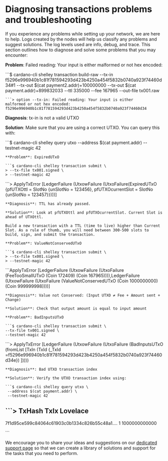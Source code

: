 # Diagnosing transactions problems and troubleshooting

If you experience any problems while setting up your network, we are here to help. Logs created by the nodes will help us classify any problems and suggest solutions. The log levels used are info, debug, and trace. This section outlines how to diagnose and solve some problems that you may encounter:

**Problem**: Failed reading: Your input is either malformed or not hex encoded:

\`\`\`$ cardano-cli shelley transaction build-raw  --tx-in f5296e996940b1c81f781594293d423b4250a454f5832b0740a923f74460d34\#1  --tx-out $\(cat payment2.addr\)+100000000  --tx-out $\(cat payment.addr\)+899832033  --ttl 335000 --fee 167965  --out-file tx001.raw

```text
```> option --tx-in: Failed reading: Your input is either 
malformed or not hex encoded: 
f5296e996940b1c81f781594293d423b4250a454f5832b0740a923f74460d34
```

**Diagnosis**: tx-in is not a valid UTXO

**Solution**: Make sure that you are using a correct UTXO. You can query this with:

\`\`\`$ cardano-cli shelley query utxo  --address $\(cat payment.addr\)  --testnet-magic 42

```text
**Problem**: ExpiredUTxO

```$ cardano-cli shelley transaction submit \
> --tx-file tx001.signed \
> --testnet-magic 42
```

\`\`\`&gt; ApplyTxError \[LedgerFailure \(UtxowFailure \(UtxoFailure\(ExpiredUTxO {pfUTXOttl = SlotNo {unSlotNo = 123456}, pfUTXOcurrentSlot = SlotNo {unSlotNo = 123457}}\)\)\)\]

```text
**Diagnosis**: TTL has already passed. 

**Solution**: Look at pfUTXOttl and pfUTXOcurrentSlot. Current Slot is ahead of UTXOttl. 

Build a new transaction with a TTL (time to live) higher than Current Slot. As a rule of thumb, you will need between 300-500 slots to build, sign, and submit the transaction.  

**Problem**: ValueNotConservedUTxO

```$ cardano-cli shelley transaction submit \
> --tx-file tx001.signed \
> --testnet-magic 42
```

\`\`\`ApplyTxError \[LedgerFailure \(UtxowFailure \(UtxoFailure \(FeeTooSmallUTxO \(Coin 172409\) \(Coin 167965\)\)\)\),LedgerFailure \(UtxowFailure \(UtxoFailure \(ValueNotConservedUTxO \(Coin 1000000000\)\(Coin 999999998\)\)\)\)\]

```text
**Diagnosis**: Value not Conserved: (Input UTXO ≠ Fee + Amount sent + Change)

**Solution**: Check that output amount is equal to input amount

**Problem**: BadInputsUTxO 

```$ cardano-cli shelley transaction submit \
--tx-file tx001.signed \
--testnet-magic 42
```

\`\`\`&gt; ApplyTxError \[LedgerFailure \(UtxowFailure \(UtxoFailure \(BadInputsUTxO \(fromList \[TxIn \(TxId {\_TxId =f5296e996940b1c81f781594293d423b4250a454f5832b0740a923f74460d34e}\) \]\)\)\)\)

```text
**Diagnosis**: Bad UTXO transaction index

**Solution**: Verify the UTXO transaction index using:

```$ cardano-cli shelley query utxo \
 --address $(cat payment.addr) \
 --testnet-magic 42
```

## \`\`\`&gt;  TxHash                                    TxIx      Lovelace

7f1d95ce599c84064c61903c0b1334c826b55c48a1.... 1 1000000000000

\`\`\`

We encourage you to share your ideas and suggestions on our [dedicated support page](https://iohk.zendesk.com/hc/en-us/categories/900000102203-Shelley-Testnet) so that we can create a library of solutions and support for the tasks that you need to perform.

